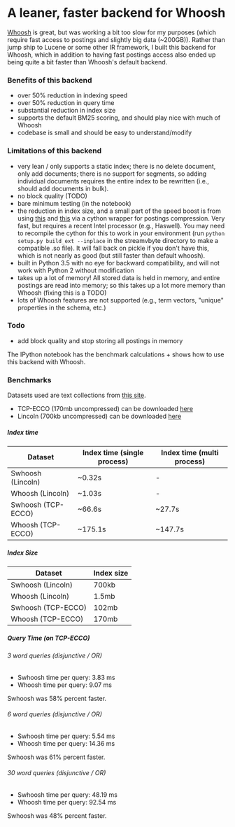 # A leaner, faster backend for Whoosh

[Whoosh](http://whoosh.readthedocs.io/en/latest/index.html) is great, but was working a bit too slow for my purposes (which require fast access to postings and slightly big data (~200GB)). Rather than jump ship to Lucene or some other IR framework, I built this backend for Whoosh, which in addition to having fast postings access also ended up being quite a bit faster than Whoosh's default backend.

### Benefits of this backend

- over 50% reduction in indexing speed
- over 50% reduction in query time
- substantial reduction in index size
- supports the default BM25 scoring, and should play nice with much of Whoosh
- codebase is small and should be easy to understand/modify

### Limitations of this backend

- very lean / only supports a static index; there is no delete document, only add documents; there is no support for segments, so adding individual documents requires the entire index to be rewritten (i.e., should add documents in bulk).
- no block quality (TODO)
- bare minimum testing (in the notebook)
- the reduction in index size, and a small part of the speed boost is from using [this](https://github.com/lemire/streamvbyte) and [this](https://github.com/lemire/MaskedVByte) via a cython wrapper for postings compression. Very fast, but requires a recent Intel processor (e.g., Haswell). You may need to recompile the cython for this to work in your environment (run `python setup.py build_ext --inplace` in the streamvbyte directory to make a compatible .so file). It will fall back on pickle if you don't have this, which is not nearly as good (but still faster than default whoosh).
- built in Python 3.5 with no eye for backward compatibility, and will not work with Python 2 without modification
- takes up a lot of memory! All stored data is held in memory, and entire postings are read into memory; so this takes up a lot more memory than Whoosh (fixing this is a TODO)
- lots of Whoosh features are not supported (e.g., term vectors, "unique" properties in the schema, etc.)

### Todo
- add block quality and stop storing all postings in memory

The IPython notebook has the benchmark calculations + shows how to use this backend with Whoosh.

### Benchmarks

Datasets used are text collections from [this site](http://dhresourcesforprojectbuilding.pbworks.com/w/page/69244469/Data%20Collections%20and%20Datasets).

- TCP-ECCO (170mb uncompressed) can be downloaded [here](https://github.com/Early-Modern-OCR/TCP-ECCO-texts/archive/master.zip)
- Lincoln (700kb uncompressed) can be downloaded [here](http://oldsite.english.ucsb.edu/faculty/ayliu/unlocked/lincoln/lincoln-speeches-and-writings.zip)

##### Index time

|Dataset   |Index time (single process)   |Index time (multi process)     |
|---|---|---|
| Swhoosh (Lincoln) | ~0.32s  | -  |
| Whoosh (Lincoln) | ~1.03s  | -  |
| Swhoosh (TCP-ECCO)  | ~66.6s  | ~27.7s  |
| Whoosh (TCP-ECCO)  | ~175.1s  | ~147.7s  |

##### Index Size

|Dataset   |Index size  |
|---|---|
| Swhoosh (Lincoln) | 700kb  |
| Whoosh (Lincoln) | 1.5mb  |
| Swhoosh (TCP-ECCO)  | 102mb  |
| Whoosh (TCP-ECCO)  | 170mb  |

##### Query Time (on TCP-ECCO)

###### 3 word queries (disjunctive / OR)

- Swhoosh time per query: 3.83 ms
- Whoosh time per query: 9.07 ms

Swhoosh was 58% percent faster.

###### 6 word queries (disjunctive / OR)

- Swhoosh time per query: 5.54 ms
- Whoosh time per query: 14.36 ms

Swhoosh was 61% percent faster.

###### 30 word queries (disjunctive / OR)

- Swhoosh time per query: 48.19 ms
- Whoosh time per query: 92.54 ms

Swhoosh was 48% percent faster.
